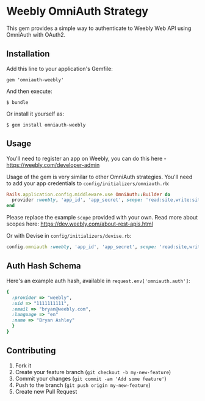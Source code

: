 # Weebly OmniAuth Strategy

This gem provides a simple way to authenticate to Weebly Web API using OmniAuth with OAuth2.

## Installation

Add this line to your application's Gemfile:

    gem 'omniauth-weebly'

And then execute:

    $ bundle

Or install it yourself as:

    $ gem install omniauth-weebly

## Usage

You'll need to register an app on Weebly, you can do this here - https://weebly.com/developer-admin

Usage of the gem is very similar to other OmniAuth strategies.
You'll need to add your app credentials to `config/initializers/omniauth.rb`:

```ruby
Rails.application.config.middleware.use OmniAuth::Builder do
  provider :weebly, 'app_id', 'app_secret', scope: 'read:site,write:site'
end
```

Please replace the example `scope` provided with your own.
Read more about scopes here: https://dev.weebly.com/about-rest-apis.html

Or with Devise in `config/initializers/devise.rb`:

```ruby
config.omniauth :weebly, 'app_id', 'app_secret', scope: 'read:site,write:site'
```

## Auth Hash Schema

Here's an example auth hash, available in `request.env['omniauth.auth']`:


```ruby
{
  :provider => "weebly",
  :uid => "1111111111",
  :email => "bryan@weebly.com",
  :language => "en"
  :name => "Bryan Ashley"
  }
}

```

## Contributing

1. Fork it
2. Create your feature branch (`git checkout -b my-new-feature`)
3. Commit your changes (`git commit -am 'Add some feature'`)
4. Push to the branch (`git push origin my-new-feature`)
5. Create new Pull Request